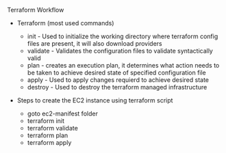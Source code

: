 
Terraform Workflow
- Terraform (most used commands)
	- init - Used to initialize the working directory where terraform config files are present, it will also download providers
	- validate - Validates the configuration files to validate syntactically valid
	- plan - creates an execution plan, it determines what action needs to be taken to achieve desired state of specified configuration file
	- apply - Used to apply changes requierd to achieve desired state
	- destroy - Used to destroy the terraform managed infrastructure 


- Steps to create the EC2 instance using terraform script
	- goto ec2-manifest folder
	- terraform init
	- terraform validate
	- terraform plan
	- terraform apply 
